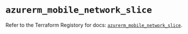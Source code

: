 # `azurerm_mobile_network_slice`

Refer to the Terraform Registory for docs: [`azurerm_mobile_network_slice`](https://registry.terraform.io/providers/hashicorp/azurerm/3.53.0/docs/resources/mobile_network_slice).
